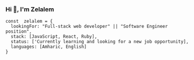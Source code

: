 ### Hi 👋, I'm Zelalem 

<!--
**Zelalem1222/Zelalem1222** is a ✨ _special_ ✨ repository because its `README.md` (this file) appears on your GitHub profile.

Here are some ideas to get you started:

- 🔭 I’m currently working on ...
- 🌱 I’m currently learning ...
- 👯 I’m looking to collaborate on ...
- 🤔 I’m looking for help with ...
- 💬 Ask me about ...
- 📫 How to reach me: ...
- 😄 Pronouns: ...
- ⚡ Fun fact: ...
-->

    const  zelalem = {
      lookingFor: "Full-stack web developer" || "Software Engineer position",
      stack: [JavaScript, React, Ruby],
      status: ['Currently learning and looking for a new job opportunity],
      languages: [Amharic, English]
    }
